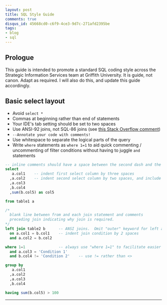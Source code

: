 ```yaml
---
layout: post
title: SQL Style Guide
comments: true
disqus_id: 45668cd0-c6f9-4ce3-9d7c-271afd2395be
tags:
- blog
- sql
---
```


## Prologue
This guide is intended to promote a standard SQL coding style across the Strategic Information Services team at Griffith University.  It is guide, not canon.  Adapt as required.  I will also do this, and update this guide accordingly.

## Basic select layout

* Avoid `select *`
* Commas at beginning rather than end of statements
* Your IDE's tab setting should be set to two spaces
* Use ANSI-92 joins, not SQL-86 joins (see [this Stack Overflow comment](http://stackoverflow.com/a/1599201/3827849))
* `--Annotate your code with comments!`
* Use whitespace to separate the logical parts of the query
* Write `where` statements as `where 1=1` to aid quick commenting / uncommenting of filter conditions without having to juggle `and` statements

```sql
-- inline comments should have a space between the second dash and the start of the comment
select
   a.col1    -- indent first select column by three spaces
  ,a.col2    -- indent second select column by two spaces, and include comma at start of line
  ,a.col3
  ,b.col4
  ,sum(b.col5) as col5

from table1 a

/*
  blank line between from and each join statement and comments
  preceding join indicating why join is required.
*/
left join table2 b      -- ANSI joins.  Omit "outer" keyword for left and right joins.
  on a.col1 = b.col1    -- indent join condition by 2 spaces
  and a.col2 = b.col2

where 1=1               -- always use "where 1=1" to facilitate easier commenting/uncommenting of filters 
  and a.col3 = 'Condition 1'
  and b.col4 != 'Condition 2'    -- use != rather than <>

group by
   a.col1
  ,a.col2
  ,a.col3
  ,b.col4

having sum(b.col5) > 100
```

---

